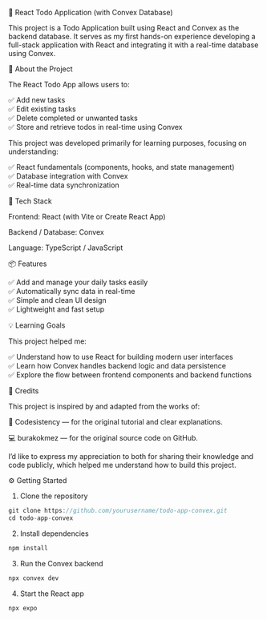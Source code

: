 📝 React Todo Application (with Convex Database)

This project is a Todo Application built using React and Convex as the backend database.
It serves as my first hands-on experience developing a full-stack application with React and integrating it with a real-time database using Convex.

🚀 About the Project

The React Todo App allows users to:

✅ Add new tasks <br>
✅ Edit existing tasks <br>
✅ Delete completed or unwanted tasks <br>
✅ Store and retrieve todos in real-time using Convex

This project was developed primarily for learning purposes, focusing on understanding:

✅ React fundamentals (components, hooks, and state management) <br>
✅ Database integration with Convex <br>
✅ Real-time data synchronization <br>

🧩 Tech Stack

Frontend: React (with Vite or Create React App)

Backend / Database: Convex

Language: TypeScript / JavaScript

📦 Features

✅ Add and manage your daily tasks easily <br>
✅ Automatically sync data in real-time <br>
✅ Simple and clean UI design <br>
✅ Lightweight and fast setup <br>

💡 Learning Goals

This project helped me:

✅ Understand how to use React for building modern user interfaces <br>
✅ Learn how Convex handles backend logic and data persistence <br>
✅ Explore the flow between frontend components and backend functions <br>

🙏 Credits

This project is inspired by and adapted from the works of:

🎥 Codesistency
 — for the original tutorial and clear explanations.

💻 burakokmez
 — for the original source code on GitHub.

I’d like to express my appreciation to both for sharing their knowledge and code publicly, which helped me understand how to build this project.


⚙️ Getting Started

1) Clone the repository

```ts
git clone https://github.com/yourusername/todo-app-convex.git
cd todo-app-convex
```
2) Install dependencies

```ts
npm install
```

3) Run the Convex backend

```ts
npx convex dev
```

4) Start the React app

```ts
npx expo
```